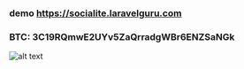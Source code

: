 ### demo https://socialite.laravelguru.com




### BTC: 3C19RQmwE2UYv5ZaQrradgWBr6ENZSaNGk


![alt text](https://blockchain.info/qr?data=3C19RQmwE2UYv5ZaQrradgWBr6ENZSaNGk&size=200)
